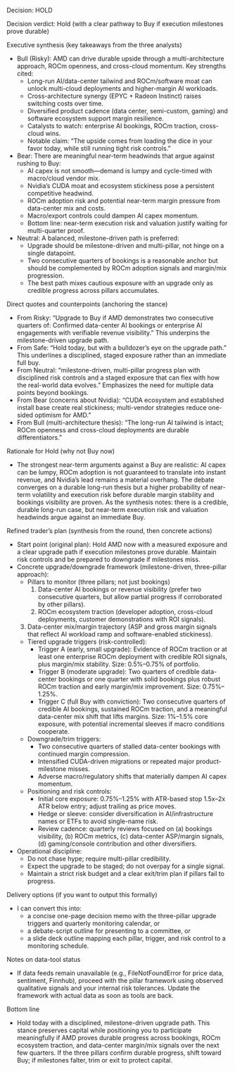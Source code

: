 Decision: HOLD

Decision verdict: Hold (with a clear pathway to Buy if execution milestones prove durable)

Executive synthesis (key takeaways from the three analysts)
- Bull (Risky): AMD can drive durable upside through a multi-architecture approach, ROCm openness, and cross-cloud momentum. Key strengths cited:
  - Long-run AI/data-center tailwind and ROCm/software moat can unlock multi-cloud deployments and higher-margin AI workloads.
  - Cross-architecture synergy (EPYC + Radeon Instinct) raises switching costs over time.
  - Diversified product cadence (data center, semi-custom, gaming) and software ecosystem support margin resilience.
  - Catalysts to watch: enterprise AI bookings, ROCm traction, cross-cloud wins.
  - Notable claim: “The upside comes from loading the dice in your favor today, while still running tight risk controls.”
- Bear: There are meaningful near-term headwinds that argue against rushing to Buy:
  - AI capex is not smooth—demand is lumpy and cycle-timed with macro/cloud vendor mix.
  - Nvidia’s CUDA moat and ecosystem stickiness pose a persistent competitive headwind.
  - ROCm adoption risk and potential near-term margin pressure from data-center mix and costs.
  - Macro/export controls could dampen AI capex momentum.
  - Bottom line: near-term execution risk and valuation justify waiting for multi-quarter proof.
- Neutral: A balanced, milestone-driven path is preferred:
  - Upgrade should be milestone-driven and multi-pillar, not hinge on a single datapoint.
  - Two consecutive quarters of bookings is a reasonable anchor but should be complemented by ROCm adoption signals and margin/mix progression.
  - The best path mixes cautious exposure with an upgrade only as credible progress across pillars accumulates.

Direct quotes and counterpoints (anchoring the stance)
- From Risky: “Upgrade to Buy if AMD demonstrates two consecutive quarters of: Confirmed data-center AI bookings or enterprise AI engagements with verifiable revenue visibility.” This underpins the milestone-driven upgrade path.
- From Safe: “Hold today, but with a bulldozer’s eye on the upgrade path.” This underlines a disciplined, staged exposure rather than an immediate full buy.
- From Neutral: “milestone-driven, multi-pillar progress plan with disciplined risk controls and a staged exposure that can flex with how the real-world data evolves.” Emphasizes the need for multiple data points beyond bookings.
- From Bear (concerns about Nvidia): “CUDA ecosystem and established install base create real stickiness; multi-vendor strategies reduce one-sided optimism for AMD.”
- From Bull (multi-architecture thesis): “The long-run AI tailwind is intact; ROCm openness and cross-cloud deployments are durable differentiators.”

Rationale for Hold (why not Buy now)
- The strongest near-term arguments against a Buy are realistic: AI capex can be lumpy, ROCm adoption is not guaranteed to translate into instant revenue, and Nvidia’s lead remains a material overhang. The debate converges on a durable long-run thesis but a higher probability of near-term volatility and execution risk before durable margin stability and bookings visibility are proven. As the synthesis notes: there is a credible, durable long-run case, but near-term execution risk and valuation headwinds argue against an immediate Buy.

Refined trader’s plan (synthesis from the round, then concrete actions)
- Start point (original plan): Hold AMD now with a measured exposure and a clear upgrade path if execution milestones prove durable. Maintain risk controls and be prepared to downgrade if milestones miss.
- Concrete upgrade/downgrade framework (milestone-driven, three-pillar approach):
  - Pillars to monitor (three pillars; not just bookings)
    1) Data-center AI bookings or revenue visibility (prefer two consecutive quarters, but allow partial progress if corroborated by other pillars).
    2) ROCm ecosystem traction (developer adoption, cross-cloud deployments, customer demonstrations with ROI signals).
  3) Data-center mix/margin trajectory (ASP and gross margin signals that reflect AI workload ramp and software-enabled stickiness).
  - Tiered upgrade triggers (risk-controlled):
    - Trigger A (early, small upgrade): Evidence of ROCm traction or at least one enterprise ROCm deployment with credible ROI signals, plus margin/mix stability. Size: 0.5%–0.75% of portfolio.
    - Trigger B (moderate upgrade): Two quarters of credible data-center bookings or one quarter with solid bookings plus robust ROCm traction and early margin/mix improvement. Size: 0.75%–1.25%.
    - Trigger C (full Buy with conviction): Two consecutive quarters of credible AI bookings, sustained ROCm traction, and a meaningful data-center mix shift that lifts margins. Size: 1%–1.5% core exposure, with potential incremental sleeves if macro conditions cooperate.
  - Downgrade/trim triggers:
    - Two consecutive quarters of stalled data-center bookings with continued margin compression.
    - Intensified CUDA-driven migrations or repeated major product-milestone misses.
    - Adverse macro/regulatory shifts that materially dampen AI capex momentum.
  - Positioning and risk controls:
    - Initial core exposure: 0.75%–1.25% with ATR-based stop 1.5x–2x ATR below entry; adjust trailing as price moves.
    - Hedge or sleeve: consider diversification in AI/infrastructure names or ETFs to avoid single-name risk.
    - Review cadence: quarterly reviews focused on (a) bookings visibility, (b) ROCm metrics, (c) data-center ASP/margin signals, (d) gaming/console contribution and other diversifiers.
- Operational discipline:
  - Do not chase hype; require multi-pillar credibility.
  - Expect the upgrade to be staged; do not overpay for a single signal.
  - Maintain a strict risk budget and a clear exit/trim plan if pillars fail to progress.

Delivery options (if you want to output this formally)
- I can convert this into:
  - a concise one-page decision memo with the three-pillar upgrade triggers and quarterly monitoring calendar, or
  - a debate-script outline for presenting to a committee, or
  - a slide deck outline mapping each pillar, trigger, and risk control to a monitoring schedule.

Notes on data-tool status
- If data feeds remain unavailable (e.g., FileNotFoundError for price data, sentiment, Finnhub), proceed with the pillar framework using observed qualitative signals and your internal risk tolerances. Update the framework with actual data as soon as tools are back.

Bottom line
- Hold today with a disciplined, milestone-driven upgrade path. This stance preserves capital while positioning you to participate meaningfully if AMD proves durable progress across bookings, ROCm ecosystem traction, and data-center margin/mix signals over the next few quarters. If the three pillars confirm durable progress, shift toward Buy; if milestones falter, trim or exit to protect capital.